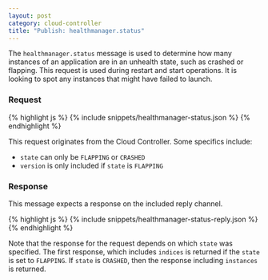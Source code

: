 ```yaml
---
layout: post
category: cloud-controller
title: "Publish: healthmanager.status"
---
```


The `healthmanager.status` message is used to determine how many instances of an
application are in an unhealth state, such as crashed or flapping.  This request
is used during restart and start operations.  It is looking to spot any instances
that might have failed to launch.

### Request

<div class="js example">
{% highlight js %}
{% include snippets/healthmanager-status.json %}
{% endhighlight %}
</div>

This request originates from the Cloud Controller. Some specifics include:

* `state` can only be `FLAPPING` or `CRASHED`
* `version` is only included if `state` is `FLAPPING`

### Response

This message expects a response on the included reply channel.

<div class="js example">
{% highlight js %}
{% include snippets/healthmanager-status-reply.json %}
{% endhighlight %}
</div>

Note that the response for the request depends on which `state` was specified.
The first response, which includes `indices` is returned if the `state` is set
to `FLAPPING`.  If `state` is `CRASHED`, then the response including `instances`
is returned.
